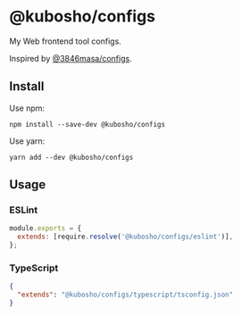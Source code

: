# @kubosho/configs

My Web frontend tool configs.

Inspired by [@3846masa/configs](https://github.com/3846masa/configs).

## Install

Use npm:

```shell
npm install --save-dev @kubosho/configs
```

Use yarn:

```shell
yarn add --dev @kubosho/configs
```

## Usage

### ESLint

```javascript
module.exports = {
  extends: [require.resolve('@kubosho/configs/eslint')],
};
```

### TypeScript

```json
{
  "extends": "@kubosho/configs/typescript/tsconfig.json"
}
```
